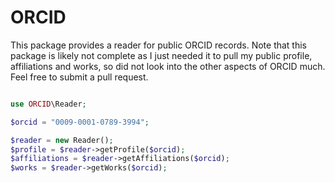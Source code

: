 # ORCID

This package provides a reader for public ORCID records. Note that this package is likely not complete as I just needed it to pull my public profile, affiliations and works, so did not look into the other aspects of ORCID much. Feel free to submit a pull request.

```php

use ORCID\Reader;

$orcid = "0009-0001-0789-3994";

$reader = new Reader();
$profile = $reader->getProfile($orcid);
$affiliations = $reader->getAffiliations($orcid);
$works = $reader->getWorks($orcid);

```